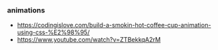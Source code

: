 ### animations
- https://codingislove.com/build-a-smokin-hot-coffee-cup-animation-using-css-%E2%98%95/
- https://www.youtube.com/watch?v=ZTBekkqA2rM
